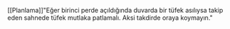 [[Planlama]]"Eğer birinci perde açıldığında duvarda bir tüfek asılıysa takip eden sahnede tüfek mutlaka patlamalı. Aksi takdirde oraya koymayın."

